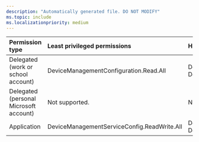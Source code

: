 ```yaml
---
description: "Automatically generated file. DO NOT MODIFY"
ms.topic: include
ms.localizationpriority: medium
---
```


|Permission type|Least privileged permissions|Higher privileged permissions|
|:---|:---|:---|
|Delegated (work or school account)|DeviceManagementConfiguration.Read.All|DeviceManagementServiceConfig.ReadWrite.All, DeviceManagementConfiguration.ReadWrite.All|
|Delegated (personal Microsoft account)|Not supported.|Not supported.|
|Application|DeviceManagementServiceConfig.ReadWrite.All|DeviceManagementConfiguration.Read.All, DeviceManagementConfiguration.ReadWrite.All|

